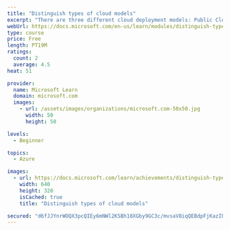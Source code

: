 ```yaml
---
title: "Distinguish types of cloud models"
excerpt: "There are three different cloud deployment models: Public Cloud, Private Cloud, and Hybrid Cloud. This module will enable you to decide how to work with different types of cloud deployments."
webUrl: https://docs.microsoft.com/en-us/learn/modules/distinguish-types-cloud-models/
type: course
price: Free
length: PT19M
ratings:
  count: 2
  average: 4.5
heat: 51

provider:
  name: Microsoft Learn
  domain: microsoft.com
  images:
    - url: /assets/images/organizations/microsoft.com-50x50.jpg
      width: 50
      height: 50

levels:
  - Beginner

topics:
  - Azure

images:
  - url: https://docs.microsoft.com/learn/achievements/distinguish-types-cloud-models-social.png
    width: 640
    height: 320
    isCached: true
    title: "Distinguish types of cloud models"

secured: "d6fJJYnrWOQX3pcQIEy6mNWl2KSBh18XGby9GC3c/mvsaV8iqQEBdpFjKazIhhIakOh091ciFXhx6P8fYwsomoOJP+6Nvd4SSsTFPCQ4phfGkKsryY26r3JKRpJ0Q3kJyzY30imT+CiUKiCl+cstSerUO7o3/f8m8DB9j1/d0Wb0PCUknIMZmChgAwcRBhmBolg0EJYo0naWLnZmdQhwTCETMlhCpWwNm5tYVy1VCExMRBlQxg/wIDF4qmOvwnRskY6hPsqoeUGBA9yrXhrZWc254BgY9ERiZVFFRoo2VlU8XS8YYNckkxQfs0SOlAVWESXhVs5dW2rXR5YAW4rKmLv2M6Yu9eLh8UcvmYJrkao=;8RTEFja/AjVMSgbvDXNjIw=="
---
```


